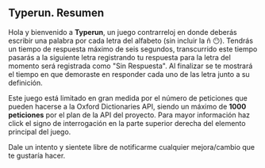 <!-- @format -->

## Typerun. Resumen

Hola y bienvenido a **Typerun**, un juego contrarreloj en donde deberás escribir una palabra por cada letra del alfabeto
(sin incluir la ñ 😶). Tendrás un tiempo de respuesta máximo de seis segundos, transcurrido este tiempo pasarás
a la siguiente letra registrando tu respuesta para la letra del momento será registrada como "Sin Respuesta".
Al finalizar se te mostrará el tiempo en que demoraste en responder cada uno de las letra junto a su definición.

Este juego está limitado en gran medida por el número de peticiones que pueden hacerse a la Oxford Dictionaries API,
siendo un máximo de **1000 peticiones** por el plan de la API del proyecto. Para mayor información haz click el signo
de interrogación en la parte superior derecha del elemento principal del juego.

Dale un intento y sientete libre de notificarme cualquier mejora/cambio que te gustaría hacer.
